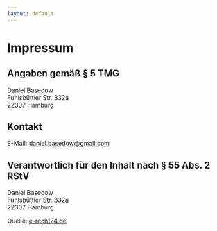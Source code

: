 ```yaml
---
layout: default
---
```


Impressum
=========

Angaben gemäß § 5 TMG
---------------------
Daniel Basedow  
Fuhlsbüttler Str. 332a  
22307 Hamburg  


Kontakt
-------
E-Mail: daniel.basedow@gmail.com

Verantwortlich für den Inhalt nach § 55 Abs. 2 RStV
---------------------------------------------------
Daniel Basedow  
Fuhlsbüttler Str. 332a  
22307 Hamburg  

Quelle: [e-recht24.de](http://www.e-recht24.de/impressum-generator.html)